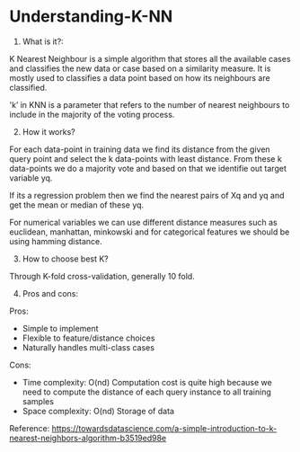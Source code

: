 # Understanding-K-NN

1. What is it?:

K Nearest Neighbour is a simple algorithm that stores all the available cases and classifies the new data or case based on a similarity measure. It is mostly used to classifies a data point based on how its neighbours are classified.

'k’ in KNN is a parameter that refers to the number of nearest neighbours to include in the majority of the voting process.

2. How it works?

For each data-point in training data we find its distance from the given query point and select the k data-points with least distance. From these k data-points we do a majority vote and based on that we identifie out target variable yq.

If its a regression problem then we find the nearest pairs of Xq and yq and get the mean or median of these yq.

For numerical variables we can use different distance measures such as euclidean, manhattan, minkowski and for categorical features we should be using hamming distance.

3. How to choose best K?

Through K-fold cross-validation, generally 10 fold.

4. Pros and cons:

Pros:
- Simple to implement
- Flexible to feature/distance choices
- Naturally handles multi-class cases

Cons:
- Time complexity: O(nd)
Computation cost is quite high because we need to compute the distance of each query instance to all training samples
- Space complexity: O(nd)
Storage of data

Reference: https://towardsdatascience.com/a-simple-introduction-to-k-nearest-neighbors-algorithm-b3519ed98e

